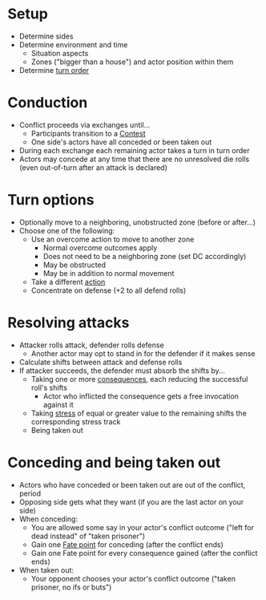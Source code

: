 # Setup

* Determine sides
* Determine environment and time
  * Situation aspects
  * Zones ("bigger than a house") and actor position within them
* Determine [turn order](Skills.md#extras)

# Conduction

* Conflict proceeds via exchanges until...
  * Participants transition to a [Contest](Contests.md)
  * One side's actors have all conceded or been taken out
* During each exchange each remaining actor takes a turn in turn order
* Actors may concede at any time that there are no unresolved die rolls (even out-of-turn after an attack is declared)
 
# Turn options
* Optionally move to a neighboring, unobstructed zone (before or after...)
* Choose one of the following:
  * Use an overcome action to move to another zone
    * Normal overcome outcomes apply
    * Does not need to be a neighboring zone (set DC accordingly)
    * May be obstructed
    * May be in addition to normal movement
  * Take a different [action](Skills.md#usage)
  * Concentrate on defense (+2 to all defend rolls)
    
# Resolving attacks
* Attacker rolls attack, defender rolls defense
  * Another actor may opt to stand in for the defender if it makes sense
* Calculate shifts between attack and defense rolls
* If attacker succeeds, the defender must absorb the shifts by...
  * Taking one or more [consequences](Stress_Consequences.md#consequences), each reducing the successful roll's shifts
    * Actor who inflicted the consequence gets a free invocation against it
  * Taking [stress](Stress_Consequences.md#stress) of equal or greater value to the remaining shifts the corresponding stress track
  * Being taken out

# Conceding and being taken out
* Actors who have conceded or been taken out are out of the conflict, period
* Opposing side gets what they want (if you are the last actor on your side)
* When conceding:
  * You are allowed some say in your actor's conflict outcome ("left for dead instead" of "taken prisoner")
  * Gain one [Fate point](Fate_Points.md) for conceding (after the conflict ends)
  * Gain one Fate point for every consequence gained (after the conflict ends)
* When taken out:
  * Your opponent chooses your actor's conflict outcome ("taken prisoner, no ifs or buts")
